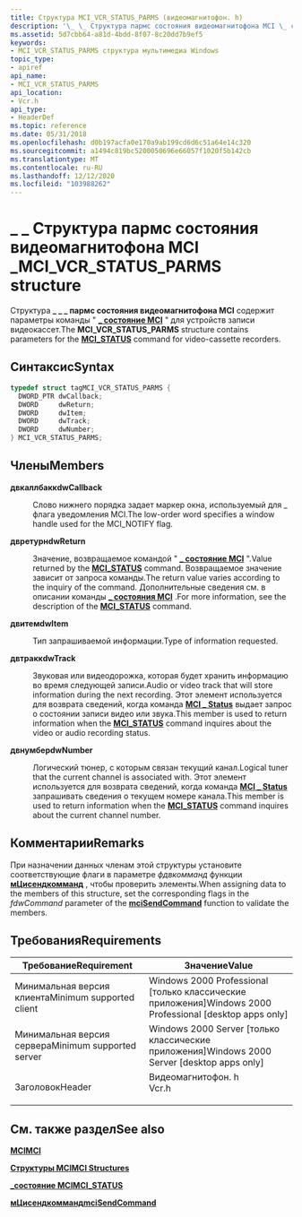 ```yaml
---
title: Структура MCI_VCR_STATUS_PARMS (видеомагнитофон. h)
description: '\_ \_ Структура пармс состояния видеомагнитофона MCI \_ содержит параметры команды "состояние MCI" \_ для устройств записи видеокассет.'
ms.assetid: 5d7cbb64-a81d-4bdd-8f07-8c20dd7b9ef5
keywords:
- MCI_VCR_STATUS_PARMS структура мультимедиа Windows
topic_type:
- apiref
api_name:
- MCI_VCR_STATUS_PARMS
api_location:
- Vcr.h
api_type:
- HeaderDef
ms.topic: reference
ms.date: 05/31/2018
ms.openlocfilehash: d0b197acfa0e170a9ab199cd6d6c51a64e14c320
ms.sourcegitcommit: a1494c819bc5200050696e66057f1020f5b142cb
ms.translationtype: MT
ms.contentlocale: ru-RU
ms.lasthandoff: 12/12/2020
ms.locfileid: "103988262"
---
```

# <a name="mci_vcr_status_parms-structure"></a><span data-ttu-id="05dd9-104">\_ \_ Структура пармс состояния видеомагнитофона MCI \_</span><span class="sxs-lookup"><span data-stu-id="05dd9-104">MCI\_VCR\_STATUS\_PARMS structure</span></span>

<span data-ttu-id="05dd9-105">Структура **\_ \_ \_ пармс состояния видеомагнитофона MCI** содержит параметры команды " [**\_ состояние MCI**](mci-status.md) " для устройств записи видеокассет.</span><span class="sxs-lookup"><span data-stu-id="05dd9-105">The **MCI\_VCR\_STATUS\_PARMS** structure contains parameters for the [**MCI\_STATUS**](mci-status.md) command for video-cassette recorders.</span></span>

## <a name="syntax"></a><span data-ttu-id="05dd9-106">Синтаксис</span><span class="sxs-lookup"><span data-stu-id="05dd9-106">Syntax</span></span>


```C++
typedef struct tagMCI_VCR_STATUS_PARMS {
  DWORD_PTR dwCallback;
  DWORD     dwReturn;
  DWORD     dwItem;
  DWORD     dwTrack;
  DWORD     dwNumber;
} MCI_VCR_STATUS_PARMS;
```



## <a name="members"></a><span data-ttu-id="05dd9-107">Члены</span><span class="sxs-lookup"><span data-stu-id="05dd9-107">Members</span></span>

<dl> <dt>

<span data-ttu-id="05dd9-108">**двкаллбакк**</span><span class="sxs-lookup"><span data-stu-id="05dd9-108">**dwCallback**</span></span>
</dt> <dd>

<span data-ttu-id="05dd9-109">Слово нижнего порядка задает маркер окна, используемый для \_ флага уведомления MCI.</span><span class="sxs-lookup"><span data-stu-id="05dd9-109">The low-order word specifies a window handle used for the MCI\_NOTIFY flag.</span></span>

</dd> <dt>

<span data-ttu-id="05dd9-110">**двретурн**</span><span class="sxs-lookup"><span data-stu-id="05dd9-110">**dwReturn**</span></span>
</dt> <dd>

<span data-ttu-id="05dd9-111">Значение, возвращаемое командой " [**\_ состояние MCI**](mci-status.md) ".</span><span class="sxs-lookup"><span data-stu-id="05dd9-111">Value returned by the [**MCI\_STATUS**](mci-status.md) command.</span></span> <span data-ttu-id="05dd9-112">Возвращаемое значение зависит от запроса команды.</span><span class="sxs-lookup"><span data-stu-id="05dd9-112">The return value varies according to the inquiry of the command.</span></span> <span data-ttu-id="05dd9-113">Дополнительные сведения см. в описании команды [**\_ состояния MCI**](mci-status-parms.md) .</span><span class="sxs-lookup"><span data-stu-id="05dd9-113">For more information, see the description of the [**MCI\_STATUS**](mci-status-parms.md) command.</span></span>

</dd> <dt>

<span data-ttu-id="05dd9-114">**двитем**</span><span class="sxs-lookup"><span data-stu-id="05dd9-114">**dwItem**</span></span>
</dt> <dd>

<span data-ttu-id="05dd9-115">Тип запрашиваемой информации.</span><span class="sxs-lookup"><span data-stu-id="05dd9-115">Type of information requested.</span></span>

</dd> <dt>

<span data-ttu-id="05dd9-116">**двтракк**</span><span class="sxs-lookup"><span data-stu-id="05dd9-116">**dwTrack**</span></span>
</dt> <dd>

<span data-ttu-id="05dd9-117">Звуковая или видеодорожка, которая будет хранить информацию во время следующей записи.</span><span class="sxs-lookup"><span data-stu-id="05dd9-117">Audio or video track that will store information during the next recording.</span></span> <span data-ttu-id="05dd9-118">Этот элемент используется для возврата сведений, когда команда [**MCI \_ Status**](mci-status-parms.md) выдает запрос о состоянии записи видео или звука.</span><span class="sxs-lookup"><span data-stu-id="05dd9-118">This member is used to return information when the [**MCI\_STATUS**](mci-status-parms.md) command inquires about the video or audio recording status.</span></span>

</dd> <dt>

<span data-ttu-id="05dd9-119">**двнумбер**</span><span class="sxs-lookup"><span data-stu-id="05dd9-119">**dwNumber**</span></span>
</dt> <dd>

<span data-ttu-id="05dd9-120">Логический тюнер, с которым связан текущий канал.</span><span class="sxs-lookup"><span data-stu-id="05dd9-120">Logical tuner that the current channel is associated with.</span></span> <span data-ttu-id="05dd9-121">Этот элемент используется для возврата сведений, когда команда [**MCI \_ Status**](mci-status.md) запрашивать сведения о текущем номере канала.</span><span class="sxs-lookup"><span data-stu-id="05dd9-121">This member is used to return information when the [**MCI\_STATUS**](mci-status.md) command inquires about the current channel number.</span></span>

</dd> </dl>

## <a name="remarks"></a><span data-ttu-id="05dd9-122">Комментарии</span><span class="sxs-lookup"><span data-stu-id="05dd9-122">Remarks</span></span>

<span data-ttu-id="05dd9-123">При назначении данных членам этой структуры установите соответствующие флаги в параметре *фдвкомманд* функции [**мЦисендкомманд**](/previous-versions//dd757160(v=vs.85)) , чтобы проверить элементы.</span><span class="sxs-lookup"><span data-stu-id="05dd9-123">When assigning data to the members of this structure, set the corresponding flags in the *fdwCommand* parameter of the [**mciSendCommand**](/previous-versions//dd757160(v=vs.85)) function to validate the members.</span></span>

## <a name="requirements"></a><span data-ttu-id="05dd9-124">Требования</span><span class="sxs-lookup"><span data-stu-id="05dd9-124">Requirements</span></span>



| <span data-ttu-id="05dd9-125">Требование</span><span class="sxs-lookup"><span data-stu-id="05dd9-125">Requirement</span></span> | <span data-ttu-id="05dd9-126">Значение</span><span class="sxs-lookup"><span data-stu-id="05dd9-126">Value</span></span> |
|-------------------------------------|----------------------------------------------------------------------------------|
| <span data-ttu-id="05dd9-127">Минимальная версия клиента</span><span class="sxs-lookup"><span data-stu-id="05dd9-127">Minimum supported client</span></span><br/> | <span data-ttu-id="05dd9-128">Windows 2000 Professional \[только классические приложения\]</span><span class="sxs-lookup"><span data-stu-id="05dd9-128">Windows 2000 Professional \[desktop apps only\]</span></span><br/>                       |
| <span data-ttu-id="05dd9-129">Минимальная версия сервера</span><span class="sxs-lookup"><span data-stu-id="05dd9-129">Minimum supported server</span></span><br/> | <span data-ttu-id="05dd9-130">Windows 2000 Server \[только классические приложения\]</span><span class="sxs-lookup"><span data-stu-id="05dd9-130">Windows 2000 Server \[desktop apps only\]</span></span><br/>                             |
| <span data-ttu-id="05dd9-131">Заголовок</span><span class="sxs-lookup"><span data-stu-id="05dd9-131">Header</span></span><br/>                   | <dl> <span data-ttu-id="05dd9-132"><dt>Видеомагнитофон. h</dt></span><span class="sxs-lookup"><span data-stu-id="05dd9-132"><dt>Vcr.h</dt></span></span> </dl> |



## <a name="see-also"></a><span data-ttu-id="05dd9-133">См. также раздел</span><span class="sxs-lookup"><span data-stu-id="05dd9-133">See also</span></span>

<dl> <dt>

[<span data-ttu-id="05dd9-134">**MCI**</span><span class="sxs-lookup"><span data-stu-id="05dd9-134">**MCI**</span></span>](mci.md)
</dt> <dt>

[<span data-ttu-id="05dd9-135">**Структуры MCI**</span><span class="sxs-lookup"><span data-stu-id="05dd9-135">**MCI Structures**</span></span>](mci-structures.md)
</dt> <dt>

[<span data-ttu-id="05dd9-136">**\_состояние MCI**</span><span class="sxs-lookup"><span data-stu-id="05dd9-136">**MCI\_STATUS**</span></span>](mci-status.md)
</dt> <dt>

<span data-ttu-id="05dd9-137">[**мЦисендкомманд**](/previous-versions//dd757160(v=vs.85))</span><span class="sxs-lookup"><span data-stu-id="05dd9-137">[**mciSendCommand**](/previous-versions//dd757160(v=vs.85))</span></span>
</dt> </dl>

 

